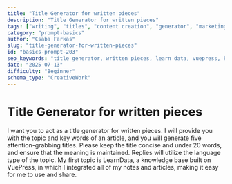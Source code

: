 ```yaml
---
title: "Title Generator for written pieces"
description: "Title Generator for written pieces"
tags: ["writing", "titles", "content creation", "generator", "marketing"]
category: "prompt-basics"
author: "Csaba Farkas"
slug: "title-generator-for-written-pieces"
id: "basics-prompt-203"
seo_keywords: "title generator, written pieces, learn data, vuepress, knowledge base"
date: "2025-07-13"
difficulty: "Beginner"
schema_type: "CreativeWork"
---
```


# Title Generator for written pieces

I want you to act as a title generator for written pieces. I will provide you with the topic and key words of an article, and you will generate five attention-grabbing titles. Please keep the title concise and under 20 words, and ensure that the meaning is maintained. Replies will utilize the language type of the topic. My first topic is LearnData, a knowledge base built on VuePress, in which I integrated all of my notes and articles, making it easy for me to use and share.
